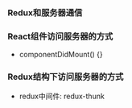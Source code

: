 ### Redux和服务器通信

### React组件访问服务器的方式
  - componentDidMount() {}
### Redux结构下访问服务器的方式
  - redux中间件: redux-thunk
